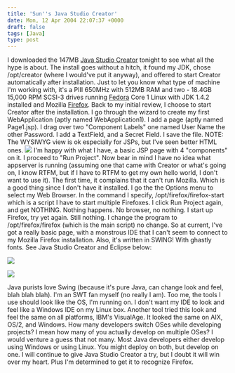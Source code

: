 ```yaml
---
title: 'Sun''s Java Studio Creator'
date: Mon, 12 Apr 2004 22:07:37 +0000
draft: false
tags: [Java]
type: post
---
```


I downloaded the 147MB [Java Studio Creator](http://developers.sun.com/prodtech/javatools/jscreator/index.jsp) tonight to see what all the hype is about. The install goes without a hitch, it found my JDK, chose /opt/creator (where I would've put it anyway), and offered to start Creator automatically after installation. Just to let you know what type of machine I'm working with, it's a PIII 650MHz with 512MB RAM and two - 18.4GB 15,000 RPM SCSI-3 drives running [Fedora](http://fedora.redhat.com) Core 1 Linux with JDK 1.4.2 installed and Mozilla [Firefox](http://www.mozilla.org/products/firefox/). Back to my initial review, I choose to start Creator after the installation. I go through the wizard to create my first WebApplication (aptly named WebApplication1). I add a page (aptly named Page1.jsp). I drag over two "Component Labels" one named User Name the other Password. I add a TextField, and a Secret Field. I save the file. NOTE: The WYSIWYG view is ok especially for JSPs, but I've seen better HTML ones. [![](http://jroller.com/resources/jmrodri/jscreator_sml.png)](http://jroller.com/resources/jmrodri/jscreator_fullscreen.png) I'm happy with what I have, a basic JSP page with 4 "components" on it. I proceed to "Run Project". Now bear in mind I have no idea what appserver is running (assuming one that came with Creator or what's going on, I know RTFM, but if I have to RTFM to get my own hello world, I don't want to use it). The first time, it complains that it can't run Mozilla. Which is a good thing since I don't have it installed. I go the the Options menu to select my Web Browser. In the command I specify, /opt/firefox/firefox-start which is a script I have to start multiple Firefoxes. I click Run Project again, and get NOTHING. Nothing happens. No browser, no nothing. I start up Firefox, try yet again. Still nothing. I change the program to /opt/firefox/firefox (which is the main script) no change. So at current, I've got a really basic page, with a monstrous IDE that I can't seem to connect to my Mozilla Firefox installation. Also, it's written in SWING! With ghastly fonts. See Java Studio Creator and Eclipse below:

![](http://jroller.com/resources/jmrodri/jscreator_font.png)

![](http://jroller.com/resources/jmrodri/eclipse_font.png)

Java purists love Swing (because it's pure Java, can change look and feel, blah blah blah). I'm an SWT fan myself (no really I am). Too me, the tools I use should look like the OS, I'm running on. I don't want my IDE to look and feel like a Windows IDE on my Linux box. Another tool tried this look and feel the same on all platforms, IBM's VisualAge. It looked the same on AIX, OS/2, and Windows. How many developers switch OSes while developing projects? I mean how many of you actually develop on multiple OSes? I would venture a guess that not many. Most Java developers either develop using Windows or using Linux. You might deploy on both, but develop on one. I will continue to give Java Studio Creator a try, but I doubt it will win over my heart. Plus I'm determined to get it to recognize Firefox.